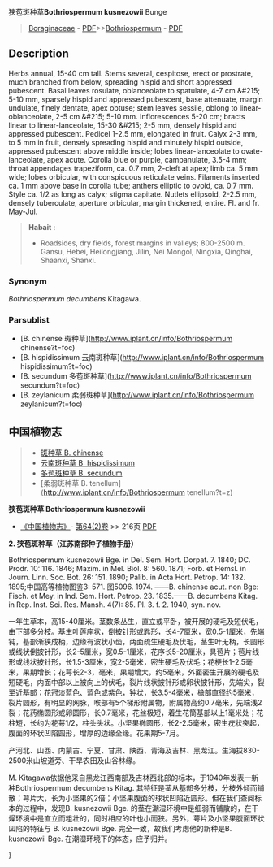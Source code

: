狭苞斑种草**Bothriospermum kusnezowii** Bunge

> [Boraginaceae](http://www.iplant.cn/info/Boraginaceae?t=foc) - [PDF](http://www.iplant.cn/foc/pdf/Boraginaceae.pdf)>>[Bothriospermum](http://www.iplant.cn/info/Bothriospermum?t=foc) - [PDF](http://www.iplant.cn/foc/pdf/Bothriospermum.pdf)

## Description

Herbs annual, 15-40 cm tall. Stems several, cespitose, erect or prostrate, much branched from below, spreading hispid and short appressed pubescent. Basal leaves rosulate, oblanceolate to spatulate, 4-7 cm &amp;#215; 5-10 mm, sparsely hispid and appressed pubescent, base attenuate, margin undulate, finely dentate, apex obtuse; stem leaves sessile, oblong to linear-oblanceolate, 2-5 cm &amp;#215; 5-10 mm. Inflorescences 5-20 cm; bracts linear to linear-lanceolate, 15-30 &amp;#215; 2-5 mm, densely hispid and appressed pubescent. Pedicel 1-2.5 mm, elongated in fruit. Calyx 2-3 mm, to 5 mm in fruit, densely spreading hispid and minutely hispid outside, appressed pubescent above middle inside; lobes linear-lanceolate to ovate-lanceolate, apex acute. Corolla blue or purple, campanulate, 3.5-4 mm; throat appendages trapeziform, ca. 0.7 mm, 2-cleft at apex; limb ca. 5 mm wide; lobes orbicular, with conspicuous reticulate veins. Filaments inserted ca. 1 mm above base in corolla tube; anthers elliptic to ovoid, ca. 0.7 mm. Style ca. 1/2 as long as calyx; stigma capitate. Nutlets ellipsoid, 2-2.5 mm, densely tuberculate, aperture orbicular, margin thickened, entire. Fl. and fr. May-Jul.

> **Habait** : 
>* Roadsides, dry fields, forest margins in valleys; 800-2500 m. Gansu, Hebei, Heilongjiang, Jilin, Nei Mongol, Ningxia, Qinghai, Shaanxi, Shanxi.

### Synonym
*Bothriospermum decumbens* Kitagawa.

### Parsublist

* [B.  chinense  斑种草](http://www.iplant.cn/info/Bothriospermum chinense?t=foc)
* [B.  hispidissimum  云南斑种草](http://www.iplant.cn/info/Bothriospermum hispidissimum?t=foc)
* [B.  secundum  多苞斑种草](http://www.iplant.cn/info/Bothriospermum secundum?t=foc)
* [B.  zeylanicum  柔弱斑种草](http://www.iplant.cn/info/Bothriospermum zeylanicum?t=foc)

## 中国植物志

> * [斑种草  B.  chinense](Bothriospermum-chinense-斑种草.md)
> * [云南斑种草  B.  hispidissimum](Bothriospermum-hispidissimum-云南斑种草.md)
> * [多苞斑种草  B.  secundum](Bothriospermum-secundum-多苞斑种草.md)
> * [柔弱斑种草  B.  tenellum](http://www.iplant.cn/info/Bothriospermum tenellum?t=z)

**狭苞斑种草 Bothriospermum kusnezowii**

* [《中国植物志》](http://www.iplant.cn/frps)- [第64(2)卷](http://www.iplant.cn/frps/vol/64(2)) >> 216页 [PDF](http://www.iplant.cn/frps/pdf/64(2)/216.pdf)

**2. 狭苞斑种草（江苏南部种子植物手册）**

Bothriospermum kusnezowii Bge. in Del. Sem. Hort. Dorpat. 7. 1840; DC. Prodr. 10: 116. 1846; Maxim. in Mel. Biol. 8: 560. 1871; Forb. et Hemsl. in Journ. Linn. Soc. Bot. 26: 151. 1890; Palib. in Acta Hort. Petrop. 14: 132. 1895;中国高等植物图鉴3: 571. 图5096. 1974. ——B. chinense acut. non Bge: Fisch. et Mey. in Ind. Sem. Hort. Petrop. 23. 1835.——B. decumbens Kitag. in Rep. Inst. Sci. Res. Mansh. 4(7): 85. Pl. 3. f. 2. 1940, syn. nov.

一年生草本，高15-40厘米。茎数条丛生，直立或平卧，被开展的硬毛及短伏毛，由下部多分枝。基生叶莲座状，倒披针形或匙形，长4-7厘米，宽0.5-1厘米，先端钝，基部渐狭成柄，边缘有波状小齿，两面疏生硬毛及伏毛，茎生叶无柄，长圆形或线状倒披针形，长2-5厘米，宽0.5-1厘米，花序长5-20厘米，具苞片；苞片线形或线状披针形，长1.5-3厘米，宽2-5毫米，密生硬毛及伏毛；花梗长1-2.5毫米，果期增长；花萼长2-3，毫米，果期增大，约5毫米，外面密生开展的硬毛及短硬毛，内面中部以上被向上的伏毛，裂片线状披针形或卵状披针形，先端尖，裂至近基部；花冠淡蓝色、蓝色或紫色，钟状，长3.5-4毫米，檐部直径约5毫米，裂片圆形，有明显的网脉，喉部有5个梯形附属物，附属物高约0.7毫米，先端浅2裂；花药椭圆形或卵圆形，长0.7毫米，花丝极短，着生花筒基部以上1毫米处；花柱短，长约为花萼1/2，柱头头状。小坚果椭圆形，长2-2.5毫米，密生疣状突起，腹面的环状凹陷圆形，增厚的边缘全缘。花果期5-7月。

产河北、山西、内蒙古、宁夏、甘肃、陕西、青海及吉林、黑龙江。生海拔830-2500米山坡道旁、干旱农田及山谷林缘。

M. Kitagawa依据他采自黑龙江西南部及吉林西北部的标本，于1940年发表一新种Bothriospermum decumbens Kitag. 其特征是茎从基部多分枝，分枝外倾而铺散；萼片大，长为小坚果的2倍；小坚果腹面的球状凹陷近圆形。但在我们查阅标本的过程中，发现B. kusnezowii Bge. 的茎在潮湿环境中是细弱而铺散的，在干燥环境中是直立而粗壮的，同时相应的叶也小而狭。另外，萼片及小坚果腹面环状凹陷的特征与 B. kusnezowii Bge. 完全一致，故我们考虑他的新种是B. kusnezowii Bge. 在潮湿环境下的体态，应予归并。

}